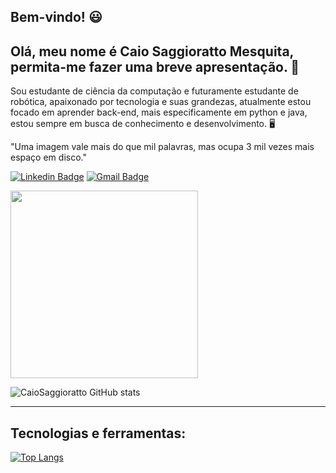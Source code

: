 ## Bem-vindo! 😃
## Olá, meu nome é Caio Saggioratto Mesquita, permita-me fazer uma breve apresentação. 🌠
Sou estudante de ciência da computação e futuramente estudante de robótica, apaixonado por tecnologia e suas grandezas, atualmente estou focado em aprender back-end, mais especificamente em python e java, estou sempre em busca de conhecimento e desenvolvimento. 🖥️

"Uma imagem vale mais do que mil palavras, mas ocupa 3 mil vezes mais espaço em disco."
 
 [![Linkedin Badge](https://img.shields.io/badge/-LinkedIn-blue?style=flat-square&logo=Linkedin&logoColor=white&link=https://www.linkedin.com/in/caio-saggioratto-mesquita-2146061b4/)](https://www.linkedin.com/in/caio-saggioratto-mesquita-2146061b4/)
 [![Gmail Badge](https://img.shields.io/badge/-Gmail-c14438?style=for-the-badge-square&logo=Gmail&logoColor=white&link=mailto:caiosaggiorattomesquita@gmail.com)](mailto:caiosaggiorattomesquita@gmail.com)

  
<img src="https://media1.giphy.com/media/bGgsc5mWoryfgKBx1u/giphy.gif?cid=ecf05e470tltbm65fstl61f78266rf628h5t7rsafla8l5fm&rid=giphy.gif&ct=g" width="300" height="300" frameBorder="0" class="giphy-embed" allowFullScreen/>




![CaioSaggioratto GitHub stats](https://github-readme-stats.vercel.app/api?username=CaioSaggioratto&hide=contribs,prs)

-----------------------------
## Tecnologias e ferramentas: 

[![Top Langs](https://github-readme-stats.vercel.app/api/top-langs/?username=CaioSaggioratto&layout=compact)](https://github.com/CaioSaggioratto/github-readme-stats)
